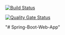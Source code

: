 [![Build Status](https://travis-ci.org/medJarray/Spring-Boot-Web-App.svg?branch=master)](https://travis-ci.org/medJarray/Spring-Boot-Web-App)

[![Quality Gate Status](https://sonarcloud.io/api/project_badges/measure?project=com.springApp%3Aspring5webapp&metric=alert_status)](https://sonarcloud.io/dashboard?id=com.springApp%3Aspring5webapp)

"# Spring-Boot-Web-App" 
